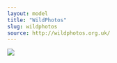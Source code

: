 ```yaml
---
layout: model
title: "WildPhotos"
slug: wildphotos
source: http://wildphotos.org.uk/
---
```


<img src="/screenshots/wildphotos.jpg">
